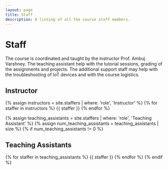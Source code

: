 ```yaml
---
layout: page
title: Staff
description: A listing of all the course staff members.
---
```


# Staff

The course is coordinated and taught by the instructor Prof. Ambuj Varshney. The teaching assistant help with the tutorial sessions, grading of the assignments and projects. The additional support staff may help with the troubleshooting of IoT devices and with the course logistics.

## Instructor

{% assign instructors = site.staffers | where: 'role', 'Instructor' %}
{% for staffer in instructors %}
{{ staffer }}
{% endfor %}

{% assign teaching_assistants = site.staffers | where: 'role', 'Teaching Assistant' %}
{% assign num_teaching_assistants = teaching_assistants | size %}
{% if num_teaching_assistants != 0 %}

## Teaching Assistants

{% for staffer in teaching_assistants %}
{{ staffer }}
{% endfor %}
{% endif %}
